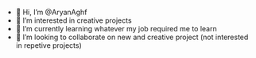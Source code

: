 - 👋 Hi, I’m @AryanAghf
- 👀 I’m interested in creative projects
- 🌱 I’m currently learning whatever my job required me to learn
- 💞️ I’m looking to collaborate on new and creative project (not interested in repetive projects)

<!---
AghfFactory/AghfFactory is a ✨ special ✨ repository because its `README.md` (this file) appears on your GitHub profile.
You can click the Preview link to take a look at your changes.
--->
